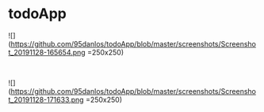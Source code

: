 # todoApp



![](https://github.com/95danlos/todoApp/blob/master/screenshots/Screenshot_20191128-165654.png =250x250)

<br /> 

![](https://github.com/95danlos/todoApp/blob/master/screenshots/Screenshot_20191128-171633.png =250x250)

<br /> 
